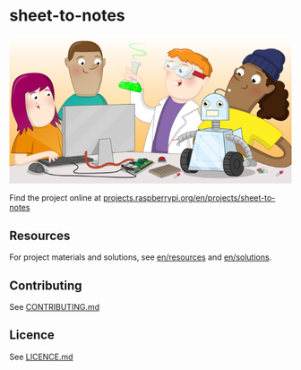 # sheet-to-notes

![sheet-to-notes](banner.png)

Find the project online at [projects.raspberrypi.org/en/projects/sheet-to-notes](https://projects.raspberrypi.org/en/projects/sheet-to-notes)

## Resources
For project materials and solutions, see [en/resources](https://github.com/raspberrypilearning/sheet-to-notes/tree/master/en/resources) and [en/solutions](https://github.com/raspberrypilearning/sheet-to-notes/tree/master/en/solutions).

## Contributing
See [CONTRIBUTING.md](CONTRIBUTING.md)

## Licence
 See [LICENCE.md](LICENCE.md)
